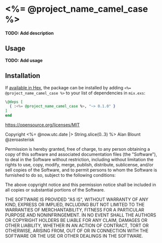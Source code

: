 # <%= @project_name_camel_case %>

**TODO: Add description**


## Usage

**TODO: Add usage**


## Installation

If [available in Hex](https://hex.pm/docs/publish), the package can be installed
by adding `<%= @project_name_camel_case %>` to your list of dependencies in `mix.exs`:

```elixir
\@deps [
  { :<%= @project_name_camel_case %>, "~> 0.1.0" }
]
end
```


https://opensource.org/licenses/MIT

Copyright <%= @now.utc.date |> String.slice(0..3) %> Alan Blount @zeroasterisk

Permission is hereby granted, free of charge, to any person obtaining a copy of this software and associated documentation files (the "Software"), to deal in the Software without restriction, including without limitation the rights to use, copy, modify, merge, publish, distribute, sublicense, and/or sell copies of the Software, and to permit persons to whom the Software is furnished to do so, subject to the following conditions:

The above copyright notice and this permission notice shall be included in all copies or substantial portions of the Software.

THE SOFTWARE IS PROVIDED "AS IS", WITHOUT WARRANTY OF ANY KIND, EXPRESS OR IMPLIED, INCLUDING BUT NOT LIMITED TO THE WARRANTIES OF MERCHANTABILITY, FITNESS FOR A PARTICULAR PURPOSE AND NONINFRINGEMENT. IN NO EVENT SHALL THE AUTHORS OR COPYRIGHT HOLDERS BE LIABLE FOR ANY CLAIM, DAMAGES OR OTHER LIABILITY, WHETHER IN AN ACTION OF CONTRACT, TORT OR OTHERWISE, ARISING FROM, OUT OF OR IN CONNECTION WITH THE SOFTWARE OR THE USE OR OTHER DEALINGS IN THE SOFTWARE.
